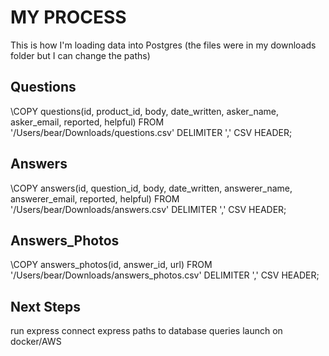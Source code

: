 # MY PROCESS
This is how I'm loading data into Postgres (the files were in my downloads folder but I can change the paths)

## Questions
\COPY questions(id, product_id, body, date_written, asker_name, asker_email, reported, helpful)
FROM '/Users/bear/Downloads/questions.csv'
DELIMITER ','
CSV HEADER;

## Answers
\COPY answers(id, question_id, body, date_written, answerer_name, answerer_email, reported, helpful)
FROM '/Users/bear/Downloads/answers.csv'
DELIMITER ','
CSV HEADER;

## Answers_Photos
\COPY answers_photos(id, answer_id, url)
FROM '/Users/bear/Downloads/answers_photos.csv'
DELIMITER ','
CSV HEADER;

## Next Steps
run express
connect express paths to database queries
launch on docker/AWS